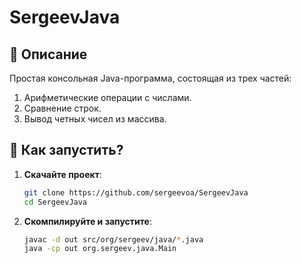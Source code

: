 # SergeevJava

## 📜 Описание
Простая консольная Java-программа, состоящая из трех частей:
1. Арифметические операции с числами.
2. Сравнение строк.
3. Вывод четных чисел из массива.

## 🚀 Как запустить?
1. **Скачайте проект**:
   ```sh
   git clone https://github.com/sergeevoa/SergeevJava
   cd SergeevJava

2. **Скомпилируйте и запустите**:
   ```sh
   javac -d out src/org/sergeev/java/*.java
   java -cp out org.sergeev.java.Main
